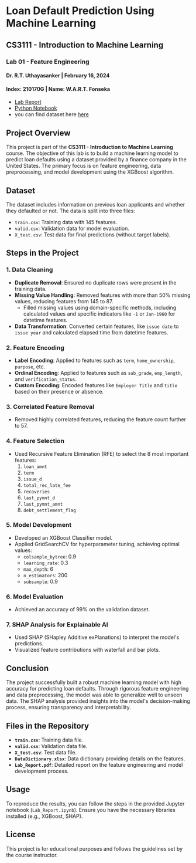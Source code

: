 # Loan Default Prediction Using Machine Learning

## CS3111 - Introduction to Machine Learning
### Lab 01 - Feature Engineering
#### Dr. R.T. Uthayasanker | February 16, 2024
#### Index: 210170G | Name: W.A.R.T. Fonseka

- [Lab Report](210170G_report.pdf)
- [Python Notebook](210170G_notebookipynb)
- you can find dataset here [here](https://drive.google.com/drive/folders/13ia5PyRPJiJ3571jJ-j17xXgc-MWQkSX?usp=sharing)

## Project Overview
This project is part of the **CS3111 - Introduction to Machine Learning** course. The objective of this lab is to build a machine learning model to predict loan defaults using a dataset provided by a finance company in the United States. The primary focus is on feature engineering, data preprocessing, and model development using the XGBoost algorithm.

## Dataset
The dataset includes information on previous loan applicants and whether they defaulted or not. The data is split into three files:
- `train.csv`: Training data with 145 features.
- `valid.csv`: Validation data for model evaluation.
- `X_test.csv`: Test data for final predictions (without target labels).

## Steps in the Project

### 1. Data Cleaning
- **Duplicate Removal**: Ensured no duplicate rows were present in the training data.
- **Missing Value Handling**: Removed features with more than 50% missing values, reducing features from 145 to 87.
  - Filled missing values using domain-specific methods, including calculated values and specific indicators like `-1` or `Jan-1960` for datetime features.
- **Data Transformation**: Converted certain features, like `issue date` to `issue year` and calculated elapsed time from datetime features.

### 2. Feature Encoding
- **Label Encoding**: Applied to features such as `term`, `home_ownership`, `purpose`, etc.
- **Ordinal Encoding**: Applied to features such as `sub_grade`, `emp_length`, and `verification_status`.
- **Custom Encoding**: Encoded features like `Employer Title` and `title` based on their presence or absence.

### 3. Correlated Feature Removal
- Removed highly correlated features, reducing the feature count further to 57.

### 4. Feature Selection
- Used Recursive Feature Elimination (RFE) to select the 8 most important features:
  1. `loan_amnt`
  2. `term`
  3. `issue_d`
  4. `total_rec_late_fee`
  5. `recoveries`
  6. `last_pymnt_d`
  7. `last_pymnt_amnt`
  8. `debt_settlement_flag`

### 5. Model Development
- Developed an XGBoost Classifier model.
- Applied GridSearchCV for hyperparameter tuning, achieving optimal values:
  - `colsample_bytree`: 0.9
  - `learning_rate`: 0.3
  - `max_depth`: 6
  - `n_estimators`: 200
  - `subsample`: 0.9

### 6. Model Evaluation
- Achieved an accuracy of 99% on the validation dataset.

### 7. SHAP Analysis for Explainable AI
- Used SHAP (SHapley Additive exPlanations) to interpret the model's predictions.
- Visualized feature contributions with waterfall and bar plots.

## Conclusion
The project successfully built a robust machine learning model with high accuracy for predicting loan defaults. Through rigorous feature engineering and data preprocessing, the model was able to generalize well to unseen data. The SHAP analysis provided insights into the model's decision-making process, ensuring transparency and interpretability.

## Files in the Repository
- **`train.csv`**: Training data file.
- **`valid.csv`**: Validation data file.
- **`X_test.csv`**: Test data file.
- **`DataDictionary.xlsx`**: Data dictionary providing details on the features.
- **`Lab_Report.pdf`**: Detailed report on the feature engineering and model development process.

## Usage
To reproduce the results, you can follow the steps in the provided Jupyter notebook (`Lab_Report.ipynb`). Ensure you have the necessary libraries installed (e.g., XGBoost, SHAP).

## License
This project is for educational purposes and follows the guidelines set by the course instructor.
